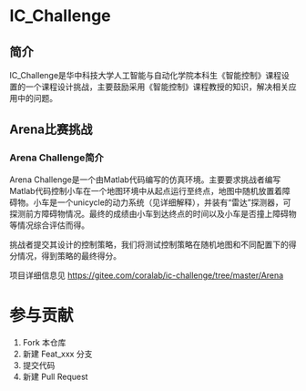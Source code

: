 # IC_Challenge

## 简介
IC_Challenge是华中科技大学人工智能与自动化学院本科生《智能控制》课程设置的一个课程设计挑战，主要鼓励采用《智能控制》课程教授的知识，解决相关应用中的问题。

## Arena比赛挑战

### Arena Challenge简介
Arena Challenge是一个由Matlab代码编写的仿真环境。主要要求挑战者编写Matlab代码控制小车在一个地图环境中从起点运行至终点，地图中随机放置着障碍物。小车是一个unicycle的动力系统（见详细解释），并装有“雷达”探测器，可探测前方障碍物情况。最终的成绩由小车到达终点的时间以及小车是否撞上障碍物等情况综合评估而得。

挑战者提交其设计的控制策略，我们将测试控制策略在随机地图和不同配置下的得分情况，得到策略的最终得分。

项目详细信息见 <https://gitee.com/coralab/ic-challenge/tree/master/Arena>


# 参与贡献

1.  Fork 本仓库
2.  新建 Feat_xxx 分支
3.  提交代码
4.  新建 Pull Request


